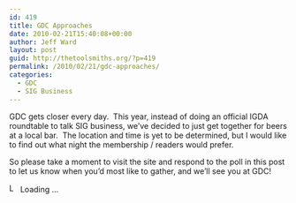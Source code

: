 ```yaml
---
id: 419
title: GDC Approaches
date: 2010-02-21T15:40:08+00:00
author: Jeff Ward
layout: post
guid: http://thetoolsmiths.org/?p=419
permalink: /2010/02/21/gdc-approaches/
categories:
  - GDC
  - SIG Business
---
```

GDC gets closer every day.  This year, instead of doing an official IGDA roundtable to talk SIG business, we&#8217;ve decided to just get together for beers at a local bar.  The location and time is yet to be determined, but I would like to find out what night the membership / readers would prefer.

So please take a moment to visit the site and respond to the poll in this post to let us know when you&#8217;d most like to gather, and we&#8217;ll see you at GDC!

<div id="polls-2" class="wp-polls">
</div>

<div id="polls-2-loading" class="wp-polls-loading">
  <img src="http://www.thetoolsmiths.org/wp-content/plugins/wp-polls/images/loading.gif" width="16" height="16" alt="Loading ..." title="Loading ..." class="wp-polls-image" />&nbsp;Loading ...
</div>